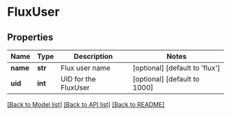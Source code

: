# FluxUser


## Properties
Name | Type | Description | Notes
------------ | ------------- | ------------- | -------------
**name** | **str** | Flux user name | [optional] [default to 'flux']
**uid** | **int** | UID for the FluxUser | [optional] [default to 1000]

[[Back to Model list]](../README.md#documentation-for-models) [[Back to API list]](../README.md#documentation-for-api-endpoints) [[Back to README]](../README.md)


